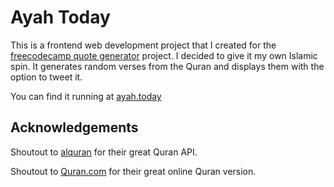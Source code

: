 # Ayah Today

This is a frontend web development project that I created for the
[freecodecamp quote generator](https://www.freecodecamp.com/challenges/build-a-random-quote-machine) project. I decided to give it my own Islamic spin. It generates random verses from the Quran and displays them with the option to tweet it.

You can find it running at [ayah.today](http://ayah.today)

## Acknowledgements
Shoutout to [alquran](https://alquran.cloud/api) for their great Quran API.

Shoutout to [Quran.com](https://quran.com/) for their great online Quran version.
